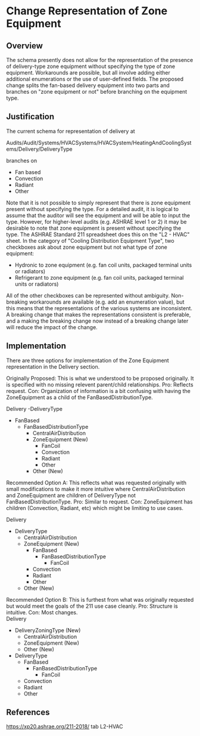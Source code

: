 # Change Representation of Zone Equipment #

## Overview ##
The schema presently does not allow for the representation of the presence of delivery-type zone equipment without specifying the type of zone equipment. Workarounds are possible, but all involve adding either additional enumerations or the use of user-defined fields. The proposed change splits the fan-based delivery equipment into two parts and branches on "zone equipment or not" before branching on the equipment type. 

## Justification ##
The current schema for representation of delivery at

Audits/Audit/Systems/HVACSystems/HVACSystem/HeatingAndCoolingSystems/Delivery/DeliveryType

branches on

  * Fan based
  * Convection
  * Radiant 
  * Other

Note that it is not possible to simply represent that there is zone equipment present without specifying the type. For a detailed audit, it is logical to assume that the auditor will see the equipment and will be able to input the type. However, for higher-level audits (e.g. ASHRAE level 1 or 2) it may be desirable to note that zone equipment is present without specifying the type. The ASHRAE Standard 211 spreadsheet does this on the "L2 - HVAC" sheet. In the category of "Cooling Distribution Equipment Type", two checkboxes ask about zone equipment but not what type of zone equipment:

  * Hydronic to zone equipment (e.g. fan coil units, packaged terminal units or radiators)
  * Refrigerant to zone equipment (e.g. fan coil units, packaged terminal units or radiators)

All of the other checkboxes can be represented without ambiguity. Non-breaking workarounds are available (e.g. add an enumeration value), but this means that the representations of the various systems are inconsistent. A breaking change that makes the representations consistent is preferable, and a making the breaking change now instead of a breaking change later will reduce the impact of the change.

## Implementation ##
There are three options for implementation of the Zone Equipment representation in the Delivery section. 

Originally Proposed: This is what we understood to be proposed originally. It is specified with no missing relevent parent/child relationships. Pro: Reflects request. Con: Organization of information is a bit confusing with having the ZoneEquipment as a child of the  FanBasedDistributionType.

Delivery
-DeliveryType  
  - FanBased  
    - FanBasedDistributionType  
       - CentralAirDistribution   
       - ZoneEquipment (New)  
          - FanCoil  
          - Convection  
          - Radiant  
          - Other  
        - Other (New)  

Recommended Option A: This reflects what was requested originally with small modifications to make it more intuitive where CentralAirDistribution and ZoneEquipment are children of DeliveryType not FanBasedDistributionType. Pro: Similar to request. Con: ZoneEquipment has children (Convection, Radiant, etc) which might be limiting to use cases. 

Delivery
- DeliveryType  
  - CentralAirDistribution  
  - ZoneEquipment (New)  
     - FanBased  
       - FanBasedDistributionType   
            - FanCoil  
     - Convection  
     - Radiant  
     - Other  
  - Other (New)  

Recommended Option B: This is furthest from what was originally requested but would meet the goals of the 211 use case cleanly. Pro: Structure is intuitive. Con: Most changes.   		
Delivery
- DeliveryZoningType (New)  
  - CentralAirDistribution   
  - ZoneEquipment (New)    
  - Other (New)  
- DeliveryType  
  - FanBased  
     - FanBasedDistributionType   
       - FanCoil  
  - Convection  
  - Radiant  
  - Other  

## References ##
https://xp20.ashrae.org/211-2018/ tab L2-HVAC